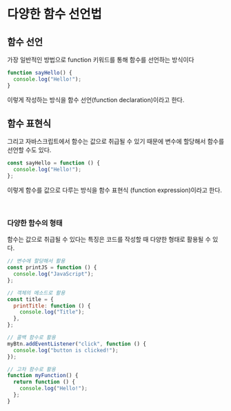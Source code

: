 # 다양한 함수 선언법

## 함수 선언

가장 일반적인 방법으로 function 키워드를 통해 함수를 선언하는 방식이다

```javascript
function sayHello() {
  console.log("Hello!");
}
```

이렇게 작성하는 방식을 함수 선언(function declaration)이라고 한다.

## 함수 표현식

그리고 자바스크립트에서 함수는 값으로 취급될 수 있기 때문에 변수에 할당해서 함수를 선언할 수도 있다.

```javascript
const sayHello = function () {
  console.log("Hello!");
};
```

이렇게 함수를 값으로 다루는 방식을 함수 표현식 (function expression)이라고 한다.

<br/>

### 다양한 함수의 형태

함수는 값으로 취급될 수 있다는 특징은 코드를 작성할 때 다양한 형태로 활용될 수 있다.

```javascript
// 변수에 할당해서 활용
const printJS = function () {
  console.log("JavaScript");
};

// 객체의 메소드로 활용
const title = {
  printTitle: function () {
    console.log("Title");
  },
};

// 콜백 함수로 활용
myBtn.addEventListener("click", function () {
  console.log("button is clicked!");
});

// 고차 함수로 활용
function myFunction() {
  return function () {
    console.log("Hello!");
  };
}
```
